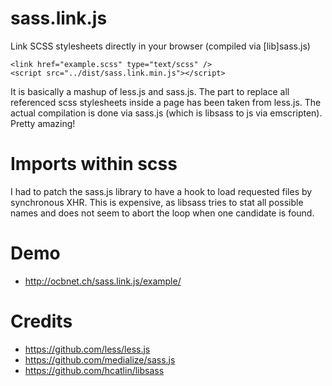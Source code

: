 sass.link.js
============

Link SCSS stylesheets directly in your browser (compiled via [lib]sass.js)

    <link href="example.scss" type="text/scss" />
    <script src="../dist/sass.link.min.js"></script>

It is basically a mashup of less.js and sass.js. The part to replace all referenced
scss stylesheets inside a page has been taken from less.js. The actual compilation
is done via sass.js (which is libsass to js via emscripten). Pretty amazing!


Imports within scss
===================

I had to patch the sass.js library to have a hook to load requested files by synchronous
XHR. This is expensive, as libsass tries to stat all possible names and does not seem to
abort the loop when one candidate is found.


Demo
====

- http://ocbnet.ch/sass.link.js/example/


Credits
=======

- https://github.com/less/less.js
- https://github.com/medialize/sass.js
- https://github.com/hcatlin/libsass